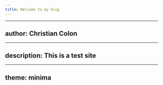 ```yaml
---
title: Welcome to my blog
---
```


---
author: Christian Colon
---

---
description: This is a test site
---

---
theme: minima
---
